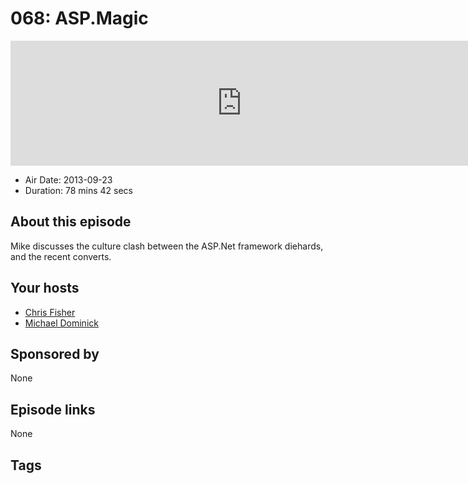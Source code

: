 # 068: ASP.Magic

<iframe src="https://player.fireside.fm/v2/MLf2ZzhC+5ZaS3pZ2?theme=dark" width="740" height="200" frameborder="0" scrolling="no"></iframe>

* Air Date: 2013-09-23
* Duration: 78 mins 42 secs

## About this episode

Mike discusses the culture clash between the ASP.Net framework diehards, and the recent converts.

## Your hosts
* [Chris Fisher](https://coder.show/hosts/chrislas)
* [Michael Dominick](https://coder.show/hosts/michael)

## Sponsored by

None



## Episode links

None



## Tags

